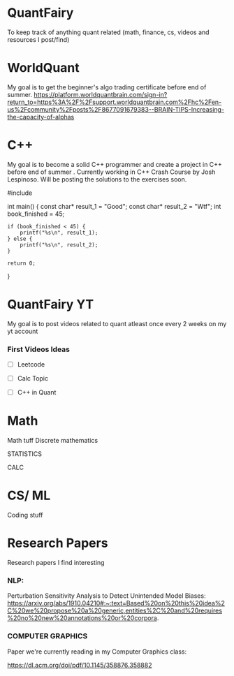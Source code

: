 # QuantFairy 
To keep track of anything quant related (math, finance, cs, videos and resources I post/find)

# WorldQuant

My goal is to get the beginner's algo trading certificate before end of summer.
https://platform.worldquantbrain.com/sign-in?return_to=https%3A%2F%2Fsupport.worldquantbrain.com%2Fhc%2Fen-us%2Fcommunity%2Fposts%2F8677091679383--BRAIN-TIPS-Increasing-the-capacity-of-alphas


# C++ 

My goal is to become a solid C++ programmer and create a project in C++ before end of summer . Currently working in C++ Crash Course by Josh Lespinoso. Will be posting the solutions to the exercises soon.

#include <cstdio>

int main() {
    const char* result_1 = "Good";
    const char* result_2 = "Wtf";
    int book_finished = 45;

    if (book_finished < 45) {
        printf("%s\n", result_1);
    } else {
        printf("%s\n", result_2);
    }

    return 0;
}



# QuantFairy YT

My goal is to post videos related to quant atleast once every 2 weeks on my yt account

### First Videos Ideas
- [ ] Leetcode 
- [ ] Calc Topic
- [ ] C++ in Quant


# Math

Math tuff 
Discrete mathematics


STATISTICS

CALC


# CS/ ML

Coding stuff

# Research Papers

Research papers I find interesting
### NLP: 

Perturbation Sensitivity Analysis to Detect Unintended Model Biases: https://arxiv.org/abs/1910.04210#:~:text=Based%20on%20this%20idea%2C%20we%20propose%20a%20generic,entities%2C%20and%20requires%20no%20new%20annotations%20or%20corpora.



### COMPUTER GRAPHICS 
Paper we're currently reading in my Computer Graphics class:

https://dl.acm.org/doi/pdf/10.1145/358876.358882

